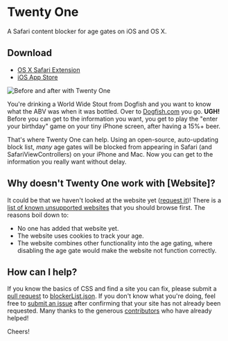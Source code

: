 Twenty One
==========
A Safari content blocker for age gates on iOS and OS X.

Download
--------
 * [OS X Safari Extension](https://raw.githubusercontent.com/gfiumara/TwentyOne/master/SafariExtension/twentyone.safariextz)
 * [iOS App Store](https://itunes.apple.com/us/app/twenty-one-block-age-gates/id1059178930?ls=1&mt=8&at=10l73r)

![Before and after with Twenty One](assets/screenshots/beforeAfter.png)

You're drinking a World Wide Stout from Dogfish and you want to know what the 
ABV was when it was bottled. Over to [Dogfish.com](http://dogfish.com) you go. 
**UGH!**  Before you can get to the information you want, you get to play the
"enter your birthday" game on your tiny iPhone screen, after having a 15%+ beer.

That's where Twenty One can help. Using an open-source, auto-updating block
list, *many* age gates will be blocked from appearing in Safari (and 
SafariViewControllers) on your iPhone and Mac. Now you can get to the 
information you really want without delay.

Why doesn't Twenty One work with [Website]?
-------------------------------------------
It could be that we haven't looked at the website yet
([request it](https://github.com/gfiumara/TwentyOne/issues))! There is a
[list of known unsupported websites](UNSUPPORTED.md) that you should browse 
first.  The reasons boil down to:
 * No one has added that website yet.
 * The website uses cookies to track your age.
 * The website combines other functionality into the age gating, where disabling
   the age gate would make the website not function correctly.

How can I help?
---------------
If you know the basics of CSS and find a site you can fix, please submit a 
[pull request](https://github.com/gfiumara/TwentyOne/pulls) to 
[blockerList.json](SafariExtension/twentyone.safariextension/blockerList.json).
If you don't know what you're doing, feel free to
[submit an issue](https://github.com/gfiumara/TwentyOne/issues)
after confirming that your site has not already been requested. Many thanks to
the generous
[contributors](https://github.com/gfiumara/TwentyOne/graphs/contributors)
who have already helped!

Cheers!
